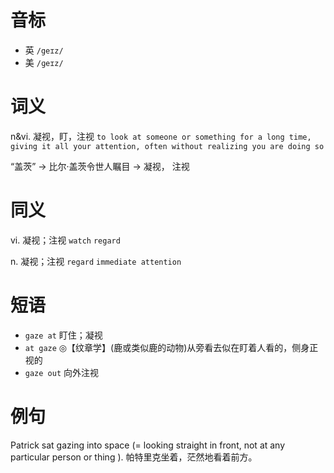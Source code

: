 # 音标

- 英 `/geɪz/`
- 美 `/ɡeɪz/`

# 词义

n&vi. 凝视，盯，注视
`to look at someone or something for a long time, giving it all your attention, often without realizing you are doing so`



“盖茨” → 比尔·盖茨令世人瞩目 → 凝视， 注视

# 同义

vi. 凝视；注视
`watch` `regard`

n. 凝视；注视
`regard` `immediate attention`

# 短语

- `gaze at` 盯住；凝视
- `at gaze` ◎【纹章学】(鹿或类似鹿的动物)从旁看去似在盯着人看的，侧身正视的
- `gaze out` 向外注视

# 例句

Patrick sat gazing into space  (= looking straight in front, not at any particular person or thing ).
帕特里克坐着，茫然地看着前方。


